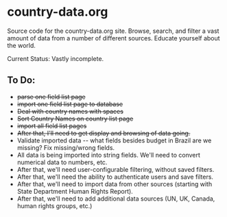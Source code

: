 country-data.org
================

Source code for the country-data.org site. Browse, search, and filter a vast amount of data from a number of different sources. Educate yourself about the world.

Current Status:
Vastly incomplete.

To Do:
------

* <del>parse one field list page</del>
* <del>import one field list page to database</del>
* <del>Deal with country names with spaces</del>
* <del>Sort Country Names on country list page</del>
* <del>import all field list pages</del>
* <del>After that, I'll need to get display and browsing of data going.</del>
* Validate imported data -- what fields besides budget in Brazil are we missing? Fix missing/wrong fields.
* All data is being imported into string fields. We'll need to convert numerical data to numbers, etc.
* After that, we'll need user-configurable filtering, without saved filters.
* After that, we'll need the ability to authenticate users and save filters.
* After that, we'll need to import data from other sources (starting with State Department Human Rights Report).
* After that, we'll need to add additional data sources (UN, UK, Canada, human rights groups, etc.)





